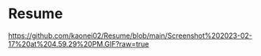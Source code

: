# Resume

https://github.com/kaonei02/Resume/blob/main/Screenshot%202023-02-17%20at%204.59.29%20PM.GIF?raw=true
